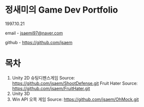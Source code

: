 # 정새미의 Game Dev Portfolio
1997.10.21

email - jsaemi97@naver.com

github - https://github.com/jsaem

# 목차
1. Unity 2D
슈팅디펜스게임
Source: https://github.com/jsaem/ShootDefense.git
Fruit Hater
Source: https://github.com/jsaem/FruitHater.git
3. Unity 3D
4. Win API
오목 게임
Source: https://github.com/jsaem/OhMock.git





